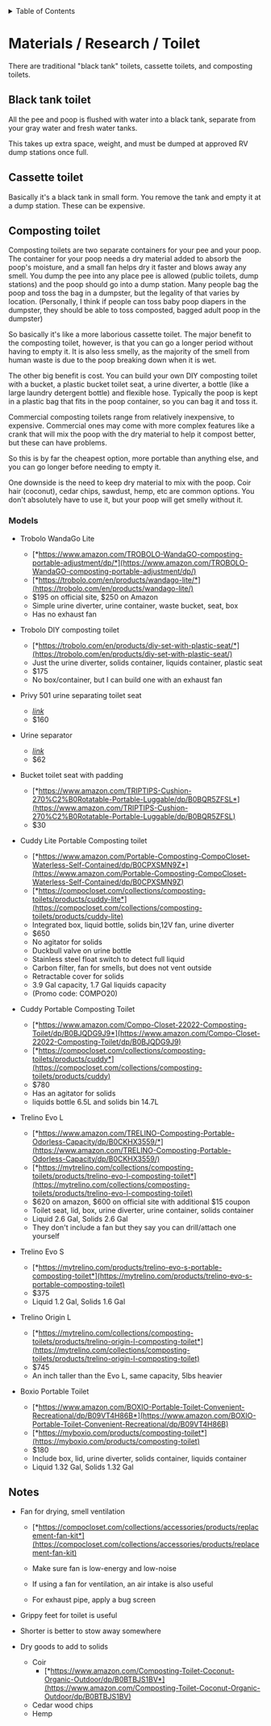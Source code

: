 <div markdown="1">
<!-- START doctoc generated TOC please keep comment here to allow auto update -->
<!-- DON'T EDIT THIS SECTION, INSTEAD RE-RUN doctoc TO UPDATE -->
<details>
<summary>Table of Contents</summary>

- [Materials / Research / Toilet](#materials--research--toilet)
  - [Black tank toilet](#black-tank-toilet)
  - [Cassette toilet](#cassette-toilet)
  - [Composting toilet](#composting-toilet)
    - [Models](#models)
  - [Notes](#notes)

</details>
<!-- END doctoc generated TOC please keep comment here to allow auto update -->
</div>

# Materials / Research / Toilet


There are traditional "black tank" toilets, cassette toilets, and composting toilets.

## Black tank toilet

All the pee and poop is flushed with water into a black tank, separate from your gray
water and fresh water tanks.

This takes up extra space, weight, and must be dumped at approved RV dump stations
once full.

## Cassette toilet

Basically it's a black tank in small form. You remove the tank and empty it at a dump
station. These can be expensive.

## Composting toilet

Composting toilets are two separate containers for your pee and your poop.
The container for your poop needs a dry material added to absorb the poop's moisture, and
a small fan helps dry it faster and blows away any smell. You dump the pee into any place
pee is allowed (public toilets, dump stations) and the poop should go into a dump station.
Many people bag the poop and toss the bag in a dumpster, but the legality of that varies
by location. (Personally, I think if people can toss baby poop diapers in the dumpster,
they should be able to toss composted, bagged adult poop in the dumpster)

So basically it's like a more laborious cassette toilet. The major benefit to the
composting toilet, however, is that you can go a longer period without having to empty it.
It is also less smelly, as the majority of the smell from human waste is due to the poop
breaking down when it is wet.

The other big benefit is cost. You can build your own DIY composting toilet with a bucket,
a plastic bucket toilet seat, a urine diverter, a bottle (like a large laundry detergent
 bottle) and flexible hose. Typically the poop is kept in a plastic bag that fits in the
poop container, so you can bag it and toss it.

Commercial composting toilets range from relatively inexpensive, to expensive. Commercial
ones may come with more complex features like a crank that will mix the poop with the dry
material to help it compost better, but these can have problems.

So this is by far the cheapest option, more portable than anything else, and you can go
longer before needing to empty it.

One downside is the need to keep dry material to mix with the poop. Coir hair (coconut),
cedar chips, sawdust, hemp, etc are common options. You don't absolutely have to use it,
but your poop will get smelly without it.



### Models
- Trobolo WandaGo Lite

  -   [*https://www.amazon.com/TROBOLO-WandaGO-composting-portable-adjustment/dp/*](https://www.amazon.com/TROBOLO-WandaGO-composting-portable-adjustment/dp/)
  -   [*https://trobolo.com/en/products/wandago-lite/*](https://trobolo.com/en/products/wandago-lite/)
  -   \$195 on official site, \$250 on Amazon
  -   Simple urine diverter, urine container, waste bucket, seat, box
  -   Has no exhaust fan

- Trobolo DIY composting toilet

  -   [*https://trobolo.com/en/products/diy-set-with-plastic-seat/*](https://trobolo.com/en/products/diy-set-with-plastic-seat/)
  -   Just the urine diverter, solids container, liquids container, plastic seat
  -   \$175
  -   No box/container, but I can build one with an exhaust fan

- Privy 501 urine separating toilet seat

  -   [*link*](https://www.amazon.com/Separett-Privy-Kit-folding-seat/dp/B01N3YYG9Q/ref=sr_1_4?crid=2GSFN243GHLHX&dib=eyJ2IjoiMSJ9.nouJZUoOUC1THRuK-Rfp2cny9yL6owTYNZT-PE4pQ4jQomZ9p0X_JfCsDKhZ7e3OejwkSnaw76mChk8Gs8K3NUpIWboOcT8_kAu6j5sgqB1jRxkke-2jPWs8WK9v959WFfHUoRKVvGEbyVg1oogNVICEFw9366vp8a7O4PSWfY7zLSkpatDQyAvC1HL1ndSKDHsKYQDcuUKga-BheRCIf8w--XgY44Vff3Yd8UNmFllJFbho3CGp8EIN7_4YE1qSw4Xiwt4tLNmW6-T4ADuBUHSRF1K4d78tUkLpKKUYzVc.65Sl3HRrPAObK_-rpq0IN6nk0uJCVMEt-S8HLeuEtCs&dib_tag=se&keywords=composting+toilet+with+urine+diverter&qid=1722192816&sprefix=composting+toilet+with+urine+divert%2Caps%2C241&sr=8-4)
  -   \$160

- Urine separator

  -   [*link*](https://www.amazon.com/Free-Range-Designs-Separator-Complete/dp/B0BNTSR7R2/ref=sr_1_1?crid=2GSFN243GHLHX&dib=eyJ2IjoiMSJ9.nouJZUoOUC1THRuK-Rfp2cny9yL6owTYNZT-PE4pQ4jQomZ9p0X_JfCsDKhZ7e3OejwkSnaw76mChk8Gs8K3NUpIWboOcT8_kAu6j5sgqB1jRxkke-2jPWs8WK9v959WFfHUoRKVvGEbyVg1oogNVICEFw9366vp8a7O4PSWfY7zLSkpatDQyAvC1HL1ndSKDHsKYQDcuUKga-BheRCIf8w--XgY44Vff3Yd8UNmFllJFbho3CGp8EIN7_4YE1qSw4Xiwt4tLNmW6-T4ADuBUHSRF1K4d78tUkLpKKUYzVc.65Sl3HRrPAObK_-rpq0IN6nk0uJCVMEt-S8HLeuEtCs&dib_tag=se&keywords=composting%2Btoilet%2Bwith%2Burine%2Bdiverter&qid=1722192816&sprefix=composting%2Btoilet%2Bwith%2Burine%2Bdivert%2Caps%2C241&sr=8-1&th=1)
  -   \$62

- Bucket toilet seat with padding

  -   [*https://www.amazon.com/TRIPTIPS-Cushion-270%C2%B0Rotatable-Portable-Luggable/dp/B0BQR5ZFSL*](https://www.amazon.com/TRIPTIPS-Cushion-270%C2%B0Rotatable-Portable-Luggable/dp/B0BQR5ZFSL)
  -   \$30

- Cuddy Lite Portable Composting toilet

  -   [*https://www.amazon.com/Portable-Composting-CompoCloset-Waterless-Self-Contained/dp/B0CPXSMN9Z*](https://www.amazon.com/Portable-Composting-CompoCloset-Waterless-Self-Contained/dp/B0CPXSMN9Z)
  -   [*https://compocloset.com/collections/composting-toilets/products/cuddy-lite*](https://compocloset.com/collections/composting-toilets/products/cuddy-lite)
  -   Integrated box, liquid bottle, solids bin,12V fan, urine diverter
  -   \$650
  -   No agitator for solids
  -   Duckbull valve on urine bottle
  -   Stainless steel float switch to detect full liquid
  -   Carbon filter, fan for smells, but does not vent outside
  -   Retractable cover for solids
  -   3.9 Gal capacity, 1.7 Gal liquids capacity
  -   (Promo code: COMPO20)

- Cuddy Portable Composting Toilet

  -   [*https://www.amazon.com/Compo-Closet-22022-Composting-Toilet/dp/B0BJQDG9J9*](https://www.amazon.com/Compo-Closet-22022-Composting-Toilet/dp/B0BJQDG9J9)
  -   [*https://compocloset.com/collections/composting-toilets/products/cuddy*](https://compocloset.com/collections/composting-toilets/products/cuddy)
  -   \$780
  -   Has an agitator for solids
  -   liquids bottle 6.5L and solids bin 14.7L

- Trelino Evo L

  -   [*https://www.amazon.com/TRELINO-Composting-Portable-Odorless-Capacity/dp/B0CKHX3559/*](https://www.amazon.com/TRELINO-Composting-Portable-Odorless-Capacity/dp/B0CKHX3559/)
  -   [*https://mytrelino.com/collections/composting-toilets/products/trelino-evo-l-composting-toilet*](https://mytrelino.com/collections/composting-toilets/products/trelino-evo-l-composting-toilet)
  -   \$620 on amazon, \$600 on official site with additional \$15 coupon
  -   Toilet seat, lid, box, urine diverter, urine container, solids container
  -   Liquid 2.6 Gal, Solids 2.6 Gal
  -   They don't include a fan but they say you can drill/attach one yourself

- Trelino Evo S

  -   [*https://mytrelino.com/products/trelino-evo-s-portable-composting-toilet*](https://mytrelino.com/products/trelino-evo-s-portable-composting-toilet)
  -   \$375
  -   Liquid 1.2 Gal, Solids 1.6 Gal

- Trelino Origin L

  -   [*https://mytrelino.com/collections/composting-toilets/products/trelino-origin-l-composting-toilet*](https://mytrelino.com/collections/composting-toilets/products/trelino-origin-l-composting-toilet)
  -   \$745
  -   An inch taller than the Evo L, same capacity, 5lbs heavier

- Boxio Portable Toilet

  -   [*https://www.amazon.com/BOXIO-Portable-Toilet-Convenient-Recreational/dp/B09VT4H86B*](https://www.amazon.com/BOXIO-Portable-Toilet-Convenient-Recreational/dp/B09VT4H86B)
  -   [*https://myboxio.com/products/composting-toilet*](https://myboxio.com/products/composting-toilet)
  -   \$180
  -   Include box, lid, urine diverter, solids container, liquids container
  -   Liquid 1.32 Gal, Solids 1.32 Gal



## Notes

-   Fan for drying, smell ventilation

    -   [*https://compocloset.com/collections/accessories/products/replacement-fan-kit*](https://compocloset.com/collections/accessories/products/replacement-fan-kit)

    -   Make sure fan is low-energy and low-noise

    -   If using a fan for ventilation, an air intake is also useful

    -   For exhaust pipe, apply a bug screen

-   Grippy feet for toilet is useful

-   Shorter is better to stow away somewhere

-   Dry goods to add to solids
    -   Coir
        -   [*https://www.amazon.com/Composting-Toilet-Coconut-Organic-Outdoor/dp/B0BTBJS1BV*](https://www.amazon.com/Composting-Toilet-Coconut-Organic-Outdoor/dp/B0BTBJS1BV)
    -   Cedar wood chips
    -   Hemp


